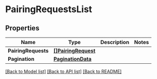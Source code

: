 # PairingRequestsList

## Properties
Name | Type | Description | Notes
------------ | ------------- | ------------- | -------------
**PairingRequests** | [**[]PairingRequest**](PairingRequest.md) |  | 
**Pagination** | [**PaginationData**](PaginationData.md) |  | 

[[Back to Model list]](../README.md#documentation-for-models) [[Back to API list]](../README.md#documentation-for-api-endpoints) [[Back to README]](../README.md)


